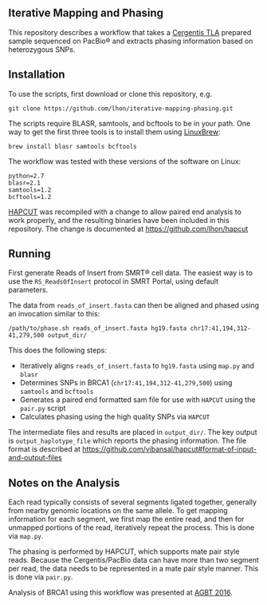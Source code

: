 
Iterative Mapping and Phasing
-------------

This repository describes a workflow that takes a [Cergentis TLA](http://www.cergentis.com/tla-technology/tla-technology) prepared sample sequenced on PacBio&reg; and extracts phasing information based on heterozygous SNPs.

Installation
-------------

To use the scripts, first download or clone this repository, e.g.

```
git clone https://github.com/lhon/iterative-mapping-phasing.git
```

The scripts require BLASR, samtools, and bcftools to be in your path. One way to get the first three tools is to install them using [LinuxBrew](http://brew.sh/linuxbrew/):

```
brew install blasr samtools bcftools
```

The workflow was tested with these versions of the software on Linux:

```
python=2.7
blasr=2.1
samtools=1.2
bcftools=1.2
```

[HAPCUT](https://sites.google.com/site/vibansal/software/hapcut) was recompiled with a change to allow paired end analysis to work properly, and the resulting binaries have been included in this repository. The change is documented at https://github.com/lhon/hapcut 

Running
----------

First generate Reads of Insert from SMRT&reg; cell data. The easiest way is to use the `RS_ReadsOfInsert` protocol in SMRT Portal, using default parameters.

The data from `reads_of_insert.fasta` can then be aligned and phased using an invocation similar to this:

```
/path/to/phase.sh reads_of_insert.fasta hg19.fasta chr17:41,194,312-41,279,500 output_dir/
```

This does the following steps:

* Iteratively aligns `reads_of_insert.fasta` to `hg19.fasta` using `map.py` and `blasr`
* Determines SNPs in BRCA1 (`chr17:41,194,312-41,279,500`) using `samtools` and `bcftools`
* Generates a paired end formatted sam file for use with `HAPCUT` using the `pair.py` script
* Calculates phasing using the high quality SNPs via `HAPCUT`

The intermediate files and results are placed in `output_dir/`. The key output is `output_haplotype_file` which reports the phasing information. The file format is described at https://github.com/vibansal/hapcut#format-of-input-and-output-files

Notes on the Analysis
---------------------

Each read typically consists of several segments ligated together, generally from nearby genomic locations on the same allele. To get mapping information for each segment, we first map the entire read, and then for unmapped portions of the read, iteratively repeat the process. This is done via `map.py`.

The phasing is performed by HAPCUT, which supports mate pair style reads. Because the Cergentis/PacBio data can have more than two segment per read, the data needs to be represented in a mate pair style manner. This is done via `pair.py`.

Analysis of BRCA1 using this workflow was presented at [AGBT 2016](http://www.pacb.com/wp-content/uploads/chromosomal-scale-targeted-haplotype-assembly-long-range-data-from-tla-smrt-sequencing.pdf).
